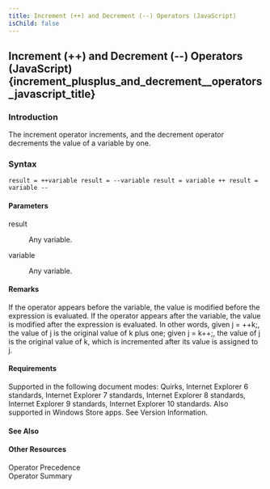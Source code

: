 ```yaml
---
title: Increment (++) and Decrement (--) Operators (JavaScript)
isChild: false
---
```


## Increment (++) and Decrement (--) Operators (JavaScript) {increment_plusplus_and_decrement__operators_javascript_title}

### Introduction 

 The increment operator increments, and the decrement operator decrements the value of a variable by one.

### Syntax 

```
result = ++variable result = --variable result = variable ++ result = variable --
```

#### Parameters 

<div id="sectionSection0" class="section" name="collapseableSection" style="" expanded="true">
  <dl class="authored">
    <dt>
      <span class="parameter" sdata="paramReference" xmlns:util="util">result</span>
    </dt>
    <dd>
      <p xmlns:util="util">
        Any variable.
      </p>
    </dd>
    <dt>
      <span class="parameter" sdata="paramReference" xmlns:util="util">variable</span>
    </dt>
    <dd>
      <p xmlns:util="util">
        Any variable.
      </p>
    </dd>
  </dl>
</div>

#### Remarks 

<div id="languageReferenceRemarksSection" class="section" name="collapseableSection" style="">
  <p xmlns:util="util">
    If the operator appears before the variable, the value is modified before the expression is evaluated. If the operator appears after the variable, the value is modified after the expression is
    evaluated. In other words, given <span class="code">j = ++k;</span>, the value of <span class="code">j</span> is the original value of <span class="code">k</span> plus one; given <span class=
    "code">j = k++;</span>, the value of <span class="code">j</span> is the original value of <span class="code">k</span>, which is incremented after its value is assigned to <span class=
    "code">j</span>.
  </p>
</div>

#### Requirements 

<div id="requirementsTitleSection" class="section" name="collapseableSection" style="">
  <p xmlns:util="util"></p>
  <p>
    Supported in the following document modes: Quirks, Internet Explorer 6 standards, Internet Explorer 7 standards, Internet Explorer 8 standards, Internet Explorer 9 standards, Internet Explorer 10
    standards. Also supported in Windows Store apps. See Version Information.
  </p>
</div>

#### See Also 

<div id="seeAlsoSection" class="section" name="collapseableSection" style="">
  <h4 class="subHeading">
    Other Resources
  </h4>
  <div class="seeAlsoStyle">
    <span sdata="link" xmlns:util="util">Operator Precedence</span>
  </div>
  <div class="seeAlsoStyle">
    <span sdata="link" xmlns:util="util">Operator Summary</span>
  </div>
</div>

